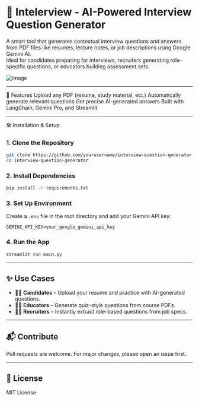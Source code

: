 # 🤖 Intelerview - AI-Powered Interview Question Generator

A smart tool that generates contextual interview questions and answers from PDF files like resumes, lecture notes, or job descriptions using Google Gemini AI.  
Ideal for candidates preparing for interviews, recruiters generating role-specific questions, or educators building assessment sets.

![image](https://github.com/user-attachments/assets/6cbedfc2-b26e-4ef2-a628-0cfdb97651df)


---

🚀 Features
Upload any PDF (resume, study material, etc.)
Automatically generate relevant questions
Get precise AI-generated answers
Built with LangChain, Gemini Pro, and Streamlit

---

🛠 Installation & Setup

### 1. Clone the Repository

```bash
git clone https://github.com/yourusername/interview-question-generator.git
cd interview-question-generator
````

### 2. Install Dependencies

```bash
pip install -r requirements.txt
```

### 3. Set Up Environment

Create a `.env` file in the root directory and add your Gemini API key:

```env
GEMINI_API_KEY=your_google_gemini_api_key
```

### 4. Run the App

```bash
streamlit run main.py
```

---

## ✨ Use Cases

* 🧑‍💼 **Candidates** – Upload your resume and practice with AI-generated questions.
* 🧑‍🏫 **Educators** – Generate quiz-style questions from course PDFs.
* 🧑‍💻 **Recruiters** – Instantly extract role-based questions from job specs.

---


## 📬 Contribute

Pull requests are welcome. For major changes, please open an issue first.

---

## 📄 License

MIT License

